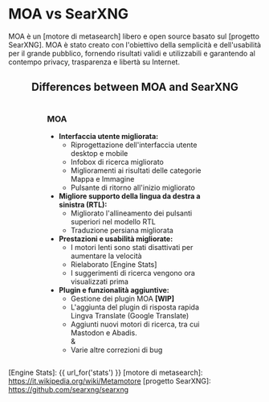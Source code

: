 
# MOA vs SearXNG

MOA è un [motore di metasearch] libero e open source basato sul [progetto SearXNG]. MOA è stato creato con l'obiettivo della semplicità e dell'usabilità per il grande pubblico, fornendo risultati validi e utilizzabili e garantendo al contempo privacy, trasparenza e libertà su Internet.

<style>
  .container {
    display: grid;
    grid-template-columns: repeat(2, 1fr);
    width: 80%;
    min-width: 350px;
    max-width: 1200px;
    margin: auto;
  }
  .container > div.moa {
    padding-right: 20px;
  }
  .container > div.local {
    border-left: 1px solid #ccc;
    padding-left: 20px;
  }
  .container > div.local:has(p > template.hide) {
    display: none;
  }
  .container > div.moa > span > h3:has(template.hide) {
    display: none;
  }
  @media (max-width: 800px) {
    .container {
      grid-template-columns: 1fr;
    }
    .container > div.local {
      border-left: 0px;
      padding-right: 20px;
    }
    .container > div.moa {
      padding-left: 20px;
    }
  }
  .container:has(div.local > p template.hide) {
    grid-template-columns: 1fr;
    width: 50%;
  }
</style>
<div style="text-align: center;">
  <h2>Differences between MOA and SearXNG</h2>
</div>

<div class="container">

<div class="moa">

<h3>MOA<template {{ "class='hide'" if get_setting('instance_customization.markdown', '') == '' else '' }}></template></h3>

- **Interfaccia utente migliorata:**
  - Riprogettazione dell'interfaccia utente desktop e mobile
  - Infobox di ricerca migliorato
  - Miglioramenti ai risultati delle categorie Mappa e Immagine
  - Pulsante di ritorno all'inizio migliorato
- **Migliore supporto della lingua da destra a sinistra (RTL):**
  - Migliorato l'allineamento dei pulsanti superiori nel modello RTL
  - Traduzione persiana migliorata
- **Prestazioni e usabilità migliorate:**
  - I motori lenti sono stati disattivati per aumentare la velocità
  - Rielaborato [Engine Stats]
  - I suggerimenti di ricerca vengono ora visualizzati prima
- **Plugin e funzionalità aggiuntive:**
  - Gestione dei plugin MOA **[WIP]**
  - L'aggiunta del plugin di risposta rapida Lingva Translate (Google Translate)
  - Aggiunti nuovi motori di ricerca, tra cui Mastodon e Abadis.
<br>  &
  - Varie altre correzioni di bug

</div>

<div class="local">

{{get_setting('instance_customization.markdown','<template class="hide"></template>')}}

</div>

</div>

[Public Instances]: https://searx.space/
[Engine Stats]: {{ url_for('stats') }}
[motore di metasearch]: https://it.wikipedia.org/wiki/Metamotore
[progetto SearXNG]: https://github.com/searxng/searxng